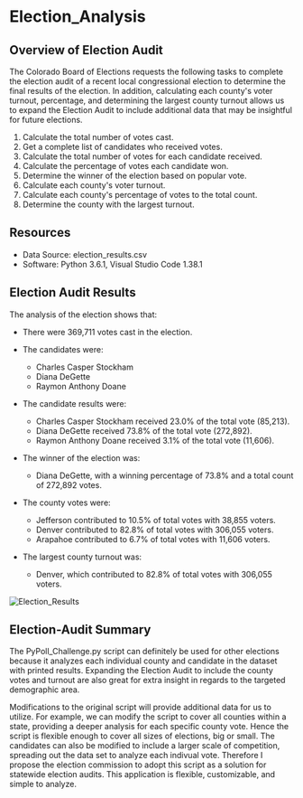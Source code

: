 # Election_Analysis

## Overview of Election Audit
The Colorado Board of Elections requests the following tasks to complete the election audit of a recent local congressional election to determine the final results of the election. In addition, calculating each county's voter turnout, percentage, and determining the largest county turnout allows us to expand the Election Audit to include additional data that may be insightful for future elections.

1. Calculate the total number of votes cast.
2. Get a complete list of candidates who received votes.
3. Calculate the total number of votes for each candidate received. 
4. Calculate the percentage of votes each candidate won.
5. Determine the winner of the election based on popular vote.
6. Calculate each county's voter turnout.
7. Calculate each county's percentage of votes to the total count.
8. Determine the county with the largest turnout.

## Resources
- Data Source: election_results.csv
- Software: Python 3.6.1, Visual Studio Code 1.38.1

## Election Audit Results
The analysis of the election shows that:
- There were 369,711 votes cast in the election.

- The candidates were:
    - Charles Casper Stockham
    - Diana DeGette
    - Raymon Anthony Doane

- The candidate results were:
    - Charles Casper Stockham received 23.0% of the total vote (85,213).
    - Diana DeGette received 73.8% of the total vote (272,892).
    - Raymon Anthony Doane received 3.1% of the total vote (11,606).

- The winner of the election was:
    - Diana DeGette, with a winning percentage of 73.8% and a total count of 272,892 votes.

- The county votes were:
    - Jefferson contributed to 10.5% of total votes with 38,855 voters.
    - Denver contributed to 82.8% of total votes with 306,055 voters.
    - Arapahoe contributed to 6.7% of total votes with 11,606 voters.

- The largest county turnout was:
    - Denver, which contributed to 82.8% of total votes with 306,055 voters.

![Election_Results](https://user-images.githubusercontent.com/102638461/165668983-9bac04b1-8fd0-43e9-96cc-ec8b880ca739.png)

## Election-Audit Summary
The PyPoll_Challenge.py script can definitely be used for other elections because it analyzes each individual county and  candidate in the dataset with printed results. Expanding the Election Audit to include the county votes and turnout are also great for extra insight in regards to the targeted demographic area.

Modifications to the original script will provide additional data for us to utilize. For example, we can modify the script  to cover all counties within a state, providing a deeper analysis for each specific county vote. Hence the script is flexible enough to cover all sizes of elections, big or small. The candidates can also be modified to include a larger scale of competition, spreading out the data set to analyze each indivual vote. Therefore I propose the election commission to adopt this script as a solution for statewide election audits. This application is flexible, customizable, and simple to analyze.
